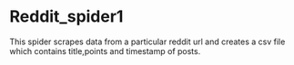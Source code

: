 # Reddit_spider1
This spider scrapes data from a particular reddit url and creates a csv file which contains title,points and timestamp of posts. 

